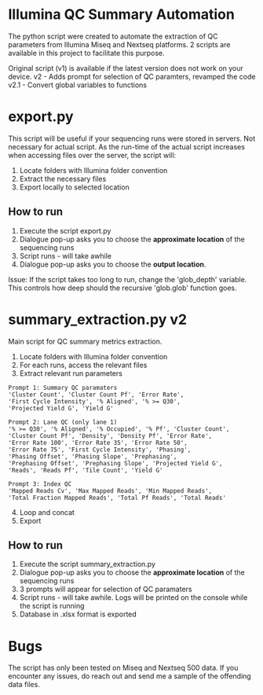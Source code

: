 # Illumina QC Summary Automation
The python script were created to automate the extraction of QC parameters from Illumina Miseq and Nextseq platforms. 2 scripts are available in this project to facilitate this purpose.

Original script (v1) is available if the latest version does not work on your device.
v2 - Adds prompt for selection of QC paramters, revamped the code
v2.1 - Convert global variables to functions

# export.py
This script will be useful if your sequencing runs were stored in servers. Not necessary for actual script.
As the run-time of the actual script increases when accessing files over the server, the script will:
1) Locate folders with Illumina folder convention
2) Extract the necessary files
3) Export locally to selected location

## How to run
1) Execute the script export.py
2) Dialogue pop-up asks you to choose the **approximate location** of the sequencing runs
3) Script runs - will take awhile
4) Dialogue pop-up asks you to choose the **output location**.

Issue: If the script takes too long to run, change the 'glob_depth' variable. This controls how deep should the recursive 'glob.glob' function goes.

# summary_extraction.py v2
Main script for QC summary metrics extraction.
1) Locate folders with Illumina folder convention
2) For each runs, access the relevant files
3) Extract relevant run parameters

```
Prompt 1: Summary QC paramaters
'Cluster Count', 'Cluster Count Pf', 'Error Rate', 
'First Cycle Intensity', '% Aligned', '% >= Q30',
'Projected Yield G', 'Yield G'

Prompt 2: Lane QC (only lane 1)
'% >= Q30', '% Aligned', '% Occupied', '% Pf', 'Cluster Count', 
'Cluster Count Pf', 'Density', 'Density Pf', 'Error Rate', 
'Error Rate 100', 'Error Rate 35', 'Error Rate 50', 
'Error Rate 75', 'First Cycle Intensity', 'Phasing', 
'Phasing Offset', 'Phasing Slope', 'Prephasing', 
'Prephasing Offset', 'Prephasing Slope', 'Projected Yield G', 
'Reads', 'Reads Pf', 'Tile Count', 'Yield G'

Prompt 3: Index QC
'Mapped Reads Cv', 'Max Mapped Reads', 'Min Mapped Reads',
'Total Fraction Mapped Reads', 'Total Pf Reads', 'Total Reads'
```

4) Loop and concat
5) Export

## How to run
1) Execute the script summary_extraction.py
2) Dialogue pop-up asks you to choose the **approximate location** of the sequencing runs
3) 3 prompts will appear for selection of QC paramaters
4) Script runs - will take awhile. Logs will be printed on the console while the script is running
5) Database in .xlsx format is exported

# Bugs
The script has only been tested on Miseq and Nextseq 500 data. If you encounter any issues, do reach out and send me a sample of the offending data files.
